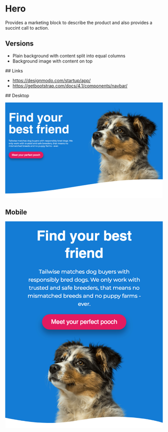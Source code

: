 # Hero

Provides a marketing block to describe the product and also provides a
succint call to action.

## Versions

- Plain background with content split into equal columns
- Background image with content on top

## Links

- https://designmodo.com/startup/app/
- https://getbootstrap.com/docs/4.1/components/navbar/

## Desktop

![Desktop](./__resources__/hero-desktop.png "Desktop")

## Mobile

![Mobile](./__resources__/hero-mobile.png "Mobile")
